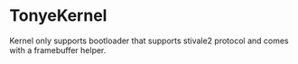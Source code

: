 # TonyeKernel
Kernel only supports bootloader that supports stivale2 protocol
and comes with a framebuffer helper.
